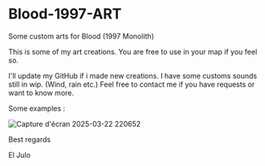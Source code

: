 # Blood-1997-ART
Some custom arts for Blood (1997 Monolith)

This is some of my art creations. You are free to use in your map if you feel so.

I'll update my GitHub if i made new creations.
I have some customs sounds still in wip. (Wind, rain etc.)
Feel free to contact me if you have requests or want to know more.

Some examples :

![Capture d'écran 2025-03-22 220652](https://github.com/user-attachments/assets/31d23e9a-2499-4516-b6d0-3723cb7d4036)




Best regards

El Julo 
